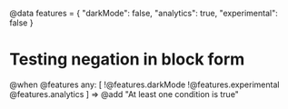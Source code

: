@data features = {
  "darkMode": false,
  "analytics": true,
  "experimental": false
}

# Testing negation in block form

@when @features any: [
  !@features.darkMode
  !@features.experimental  
  @features.analytics
] => @add "At least one condition is true"